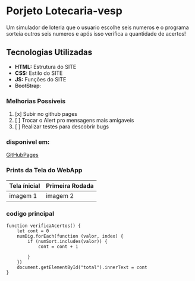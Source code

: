 # Porjeto Lotecaria-vesp
Um simulador de loteria que o usuario escolhe seis numeros
e o programa sorteia outros seis numeros e após isso verifica
a quantidade de acertos!
## Tecnologias Utilizadas
- **HTML:** Estrutura do SITE
- **CSS:** Estilo do SITE
- **JS:** Funções do SITE
- ~~BootStrap~~:


### Melhorias Possiveis
1. [x] Subir no github pages
2. [ ] Trocar o Alert pro mensagens mais amigaveis
3. [ ] Realizar testes para descobrir bugs


### disponivel em: 
[GitHubPages](https://larissaalessandra.github.io/Lotecaria-vesp/)

### Prints da Tela do WebApp

| Tela ínicial | Primeira Rodada |
|------------------|----------------|
| imagem 1         | imagem 2       |


### codigo principal 

```
function verificaAcertos() {
    let cont = 0
    numDig.forEach(function (valor, index) {
        if (numSort.includes(valor)) {
            cont = cont + 1

        }
    })
    document.getElementById("total").innerText = cont
}

```